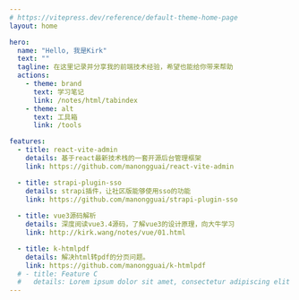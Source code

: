 ```yaml
---
# https://vitepress.dev/reference/default-theme-home-page
layout: home

hero:
  name: "Hello, 我是Kirk"
  text: ""
  tagline: 在这里记录并分享我的前端技术经验，希望也能给你带来帮助
  actions:
    - theme: brand
      text: 学习笔记
      link: /notes/html/tabindex
    - theme: alt
      text: 工具箱
      link: /tools

features:
  - title: react-vite-admin
    details: 基于react最新技术栈的一套开源后台管理框架
    link: https://github.com/manongguai/react-vite-admin

  - title: strapi-plugin-sso 
    details: strapi插件，让社区版能够使用sso的功能
    link: https://github.com/manongguai/strapi-plugin-sso
  
  - title: vue3源码解析 
    details: 深度阅读vue3.4源码，了解vue3的设计原理，向大牛学习
    link: http://kirk.wang/notes/vue/01.html

  - title: k-htmlpdf
    details: 解决html转pdf的分页问题。
    link: https://github.com/manongguai/k-htmlpdf
  # - title: Feature C
  #   details: Lorem ipsum dolor sit amet, consectetur adipiscing elit
---
```


